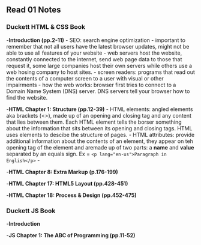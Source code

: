 ## Read 01 Notes


### Duckett HTML & CSS Book
-**Introduction (pp.2-11)**
    - SEO: search engine optimization
    - important to remember that not all users have the latest browser updates, might not be able to use all features of your website
    - web servers host the website, constantly connected to the internet, send web page data to those that request it, some large companies host their own servers while others use a web hosing company to host sites.
    - screen readers: programs that read out the contents of a computer screen to a user with visual or other impairments
    - how the web works: browser first tries to connect to a Domain Name System (DNS) server. DNS servers tell your browser how to find the website.  


-**HTML Chapter 1: Structure (pp.12-39)**
    - HTML elements: angled elements aka brackets (<>), made up of an opening and closing tag and any content that lies between them. Each HTML element tells the borser something about the information that sits between its opening and closing tags. HTML uses elements to descibe the structure of pages.
    - HTML attributes: provide additional information about the contents of an element, they appear on teh opening tag of the element and aremade up of two parts: a **name** and **value** separated by an equals sign. Ex =  `<p lang="en-us">Paragraph in English</p>` 
    - 

-**HTML Chapter 8: Extra Markup (p.176-199)**

-**HTML Chapter 17: HTML5 Layout (pp.428-451)**

-**HTML Chapter 18: Process & Design (pp.452-475)**



### Duckett JS Book
-**Introduction**

-**JS Chapter 1: The ABC of Programming (pp.11-52)**